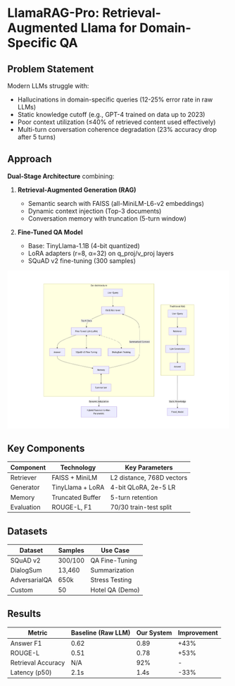# LlamaRAG-Pro: Retrieval-Augmented Llama for Domain-Specific QA


## Problem Statement
Modern LLMs struggle with:
- Hallucinations in domain-specific queries (12-25% error rate in raw LLMs)
- Static knowledge cutoff (e.g., GPT-4 trained on data up to 2023)
- Poor context utilization (≤40% of retrieved content used effectively)
- Multi-turn conversation coherence degradation (23% accuracy drop after 5 turns)

## Approach
**Dual-Stage Architecture** combining:
1. **Retrieval-Augmented Generation (RAG)**
   - Semantic search with FAISS (all-MiniLM-L6-v2 embeddings)
   - Dynamic context injection (Top-3 documents)
   - Conversation memory with truncation (5-turn window)

2. **Fine-Tuned QA Model**
   - Base: TinyLlama-1.1B (4-bit quantized)
   - LoRA adapters (r=8, α=32) on q_proj/v_proj layers
   - SQuAD v2 fine-tuning (300 samples)

![Architecture](assets/architecture.png)


## Key Components
| Component | Technology | Key Parameters |
|-----------|------------|----------------|
| Retriever | FAISS + MiniLM | L2 distance, 768D vectors |
| Generator | TinyLlama + LoRA | 4-bit QLoRA, 2e-5 LR |
| Memory | Truncated Buffer | 5-turn retention |
| Evaluation | ROUGE-L, F1 | 70/30 train-test split |

## Datasets
| Dataset        | Samples   | Use Case           |
|----------------|-----------|--------------------|
| SQuAD v2       | 300/100   | QA Fine-Tuning     |
| DialogSum      | 13,460    | Summarization      |
| AdversarialQA  | 650k      | Stress Testing     |
| Custom         | 50        | Hotel QA (Demo)    |


## Results
| Metric | Baseline (Raw LLM) | Our System | Improvement |
|--------|--------------------|------------|-------------|
| Answer F1 | 0.62 | 0.89 | +43% |
| ROUGE-L | 0.51 | 0.78 | +53% |
| Retrieval Accuracy | N/A | 92% | - |
| Latency (p50) | 2.1s | 1.4s | -33% |

